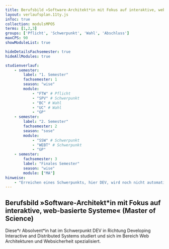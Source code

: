 ```yaml
---
title: Berufsbild »Software-Architekt*in mit Fokus auf interaktive, web-basierte Systeme« (Master of Science)
layout: verlaufsplan.11ty.js
inToc: true
collection: modulsMPO5
terms: [1,2,3]
groups: ['Pflicht', 'Schwerpunkt', 'Wahl', 'Abschluss']
maxCPS: 90
showModuleList: true

hideDetailsFachsemester: true
hideAllModules: true

studienverlauf:
    - semester:
        label: "1. Semester"
        fachsemester: 1
        season: "wise"
        module:
            - "FTW" # Pflicht
            - "SPV" # Schwerpunkt
            - "BC" # Wahl
            - "UC" # Wahl
            - "GP"
    - semester:
        label: "2. Semester"
        fachsemester: 2
        season: "sose"
        module: 
            - "SSW" # Schwerpunkt
            - "WEBT" # Schwerpunkt
            - "GP"
    - semester:
        fachsemester: 3
        label: "Finales Semester"
        season: "wise"
        module: ["MA"]
hinweise:
    - "Erreichen eines Schwerpunkts, hier DEV, wird noch nicht automatisch geprüft"
---
```

## Berufsbild »Software-Architekt*in mit Fokus auf interaktive, web-basierte Systeme« (Master of Science)

Diese\*r Absolvent\*in hat im Schwerpunkt DEV in Richtung Developing Interactive and Distributed Systems studiert und sich im Bereich Web Architekturen und Websicherheit spezialisiert.
